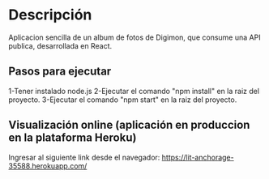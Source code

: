 # Descripción

Aplicacion sencilla de un album de fotos de Digimon, que consume una API publica, desarrollada en React.


## Pasos para ejecutar
1-Tener instalado node.js
2-Ejecutar el comando "npm install" en la raiz del proyecto.
3-Ejecutar el comando "npm start" en la raiz del proyecto.

## Visualización online (aplicación en produccion en la plataforma Heroku)
Ingresar al siguiente link desde el navegador:
https://lit-anchorage-35588.herokuapp.com/

